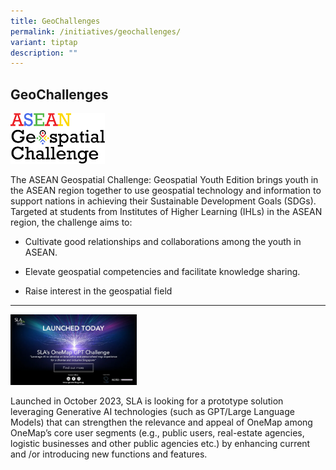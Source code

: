 ```yaml
---
title: GeoChallenges
permalink: /initiatives/geochallenges/
variant: tiptap
description: ""
---
```

<h2>GeoChallenges</h2><p></p><div class="isomer-image-wrapper"><img style="width: 30%;" height="auto" width="100%" alt="" src="/images/AGC.png"></div><p>The ASEAN Geospatial Challenge: Geospatial Youth Edition brings youth in the ASEAN region together to use geospatial technology and information to support nations in achieving their Sustainable Development Goals (SDGs). Targeted at students from Institutes of Higher Learning (IHLs) in the ASEAN region, the challenge aims to:</p><ul data-tight="true" class="tight"><li><p>Cultivate good relationships and collaborations among the youth in ASEAN.</p></li><li><p>Elevate geospatial competencies and facilitate knowledge sharing.</p></li><li><p>Raise interest in the geospatial field</p></li></ul><hr><p></p><div class="isomer-image-wrapper"><img style="width: 40%;" height="auto" width="100%" alt="" src="/images/OMGPT.png"></div><p>Launched in October 2023, SLA is looking for a prototype solution leveraging Generative AI technologies (such as GPT/Large Language Models) that can strengthen the relevance and appeal of OneMap among OneMap’s core user segments (e.g., public users, real-estate agencies, logistic businesses and other public agencies etc.) by enhancing current and /or introducing new functions and features.</p>